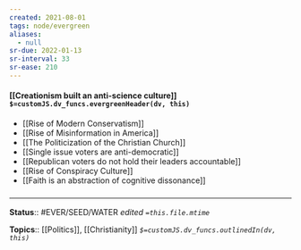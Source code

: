 ```yaml
---
created: 2021-08-01
tags: node/evergreen
aliases:
  - null
sr-due: 2022-01-13
sr-interval: 33
sr-ease: 210
---
```


#### [[Creationism built an anti-science culture]] `$=customJS.dv_funcs.evergreenHeader(dv, this)`

- [[Rise of Modern Conservatism]]
- [[Rise of Misinformation in America]]
- [[The Politicization of the Christian Church]]
- [[Single issue voters are anti-democratic]]
- [[Republican voters do not hold their leaders accountable]]
- [[Rise of Conspiracy Culture]]
- [[Faith is an abstraction of cognitive dissonance]]

### <hr class="footnote"/>

**Status**:: #EVER/SEED/WATER 
*edited `=this.file.mtime`*

**Topics**:: [[Politics]], [[Christianity]] 
*`$=customJS.dv_funcs.outlinedIn(dv, this)`*

